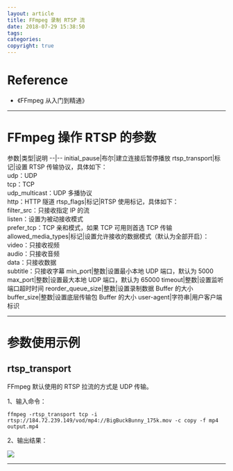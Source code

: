 ```yaml
---
layout: article
title: FFmpeg 录制 RTSP 流
date: 2018-07-29 15:38:50
tags:
categories: 
copyright: true
---
```


# **Reference**

* 《FFmpeg 从入门到精通》

---

# **FFmpeg 操作 RTSP 的参数**

参数|类型|说明
--|--
initial_pause|布尔|建立连接后暂停播放
rtsp_transport|标记|设置 RTSP 传输协议，具体如下：<br>udp：UDP<br>tcp：TCP<br>udp_multicast：UDP 多播协议<br>http：HTTP 隧道
rtsp_flags|标记|RTSP 使用标记，具体如下：<br>filter_src：只接收指定 IP 的流<br>listen：设置为被动接收模式<br>prefer_tcp：TCP 亲和模式，如果 TCP 可用则首选 TCP 传输
allowed_media_types|标记|设置允许接收的数据模式（默认为全部开启）：<br>video：只接收视频<br>audio：只接收音频<br>data：只接收数据<br>subtitle：只接收字幕
min_port|整数|设置最小本地 UDP 端口，默认为 5000
max_port|整数|设置最大本地 UDP 端口，默认为 65000
timeout|整数|设置监听端口超时时间
reorder_queue_size|整数|设置录制数据 Buffer 的大小
buffer_size|整数|设置底层传输包 Buffer 的大小
user-agent|字符串|用户客户端标识


---

# **参数使用示例**

## **rtsp_transport**

FFmpeg 默认使用的 RTSP 拉流的方式是 UDP 传输。

1、输入命令：

```shell
ffmpeg -rtsp_transport tcp -i rtsp://184.72.239.149/vod/mp4://BigBuckBunny_175k.mov -c copy -f mp4 output.mp4
```

2、输出结果：

![](http://otkw6sse5.bkt.clouddn.com/FFmpeg-%E5%BD%95%E5%88%B6-RTSP-%E6%B5%811.png)

---